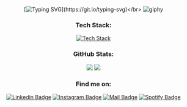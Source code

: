 <div align="center">

[![Typing SVG](https://readme-typing-svg.demolab.com?font=Mea+Culpa&size=50&pause=1000&color=000000&center=true&vCenter=true&width=500&height=100&lines=Hi%2C+I'm+Melyssa!)](https://git.io/typing-svg)</br>
![giphy](https://github.com/user-attachments/assets/62d836c2-0f45-48fd-a76a-2631e7cec18a)

###  Tech Stack:
[![Tech Stack](https://skillicons.dev/icons?i=java,python,js,html,css,sass,react&theme=light)](https://skillicons.dev)

### GitHub Stats:
![](https://nirzak-streak-stats.vercel.app/?user=nimethv&theme=graywhite&hide_border=false)
![](https://github-readme-stats.vercel.app/api/top-langs/?username=nimethv&theme=graywhite&hide_border=false&include_all_commits=false&count_private=false&layout=compact)


### Find me on:
[![Linkedin Badge](https://img.shields.io/badge/linkedin-0a66c2)](http://linkedin.com/in/melyssa-nimeth)
[![Instagram Badge](https://img.shields.io/badge/instagram-%23ee2a7b)](http://instagram.com/nimethv)
[![Mail Badge](https://img.shields.io/badge/mail-%23c71610)](mailto:melyssa.nimeth.v@gmail.com)
[![Spotify Badge](https://img.shields.io/badge/spotify-%1DB954)](https://open.spotify.com/user/c1zxb17gaenyjhzr7w3wy7ny2?si=87OMX3hpSAaFiXKnBHc3CQ)

</div>




